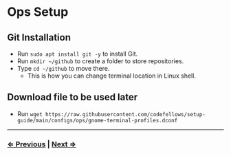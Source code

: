 # Ops Setup

## Git Installation

- Run `sudo apt install git -y` to install Git.
- Run `mkdir ~/github` to create a folder to store repositories.
- Type `cd ~/github` to move there.
  - This is how you can change terminal location in Linux shell.

## Download file to be used later

- Run `wget https://raw.githubusercontent.com/codefellows/setup-guide/main/configs/ops/gnome-terminal-profiles.dconf`

---

### [⇐ Previous](./3-ip.md) | [Next ⇒](./5-virtualbox.md)
